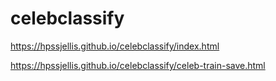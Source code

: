 # celebclassify


https://hpssjellis.github.io/celebclassify/index.html


https://hpssjellis.github.io/celebclassify/celeb-train-save.html
